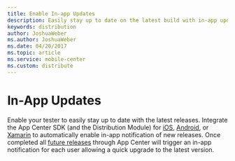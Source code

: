 ```yaml
---
title: Enable In-app Updates
description: Easily stay up to date on the latest build with in-app update notifications.
keywords: distribution
author: JoshuaWeber
ms.author: JoshuaWeber
ms.date: 04/20/2017
ms.topic: article
ms.service: mobile-center
ms.custom: distribute
---
```


# In-App Updates

Enable your tester to easily stay up to date with the latest releases. Integrate the App Center SDK (and the Distribution Module) for [iOS][ios-sdk], [Android][android-sdk], or [Xamarin][xamarin-sdk] to automatically enable in-app notification of new releases. Once completed all [future releases][uploading] through App Center will trigger an in-app notification for each user allowing a quick upgrade to the latest version.

[ios-sdk]: ~/sdk/distribute/ios.md
[android-sdk]: ~/sdk/distribute/android.md
[xamarin-sdk]: ~/sdk/distribute/xamarin.md
[uploading]: uploading.md